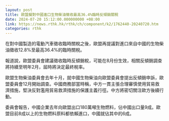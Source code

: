 ```yaml
---
layout: post
title: 歐盟擬對中國進口生物柴油徵收最高36.4%臨時反傾銷關稅
date: 2024-07-20 15:12:00.000000000 +08:00
link: https://news.rthk.hk/rthk/ch/component/k2/1762440-20240720.htm
categories: rthk
---
```


在對中國製造的電動汽車徵收臨時關稅之後，歐盟再提議對進口來自中國的生物柴油徵收12.8%至最高36.4%的臨時關稅。

報道說，歐盟委員會建議徵收臨時反傾銷稅，可能在8月份生效，相關反傾銷調查將持續至明年2月，屆時將決定最終稅率。

歐盟生物柴油委員會去年十月，就中國生物柴油向歐盟委員會提出反傾銷申訴，歐盟委員會12月開始調查。中國商務部當時稱，中方一貫主張合理審慎使用貿易救濟措施，堅決反對濫用貿易救濟措施的保護主義行徑。中方將密切關注歐方後續行動。

委員會報告，中國企業去年向歐盟出口180萬噸生物燃料，佔中國出口量9成。歐盟目前8成以上的生物燃料原料都依賴進口，中國就佔其中的6成。

